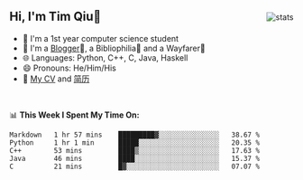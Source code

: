 <p>
<img src="https://github-readme-stats.vercel.app/api?username=qyxtim&show_icons=true" alt="stats" align="right" style="padding-top:20px"/>
</p>

## Hi, I'm Tim Qiu👋

- 🔭 I'm a 1st year computer science student
- 🌱 I'm a [Blogger](https://blog.blinkstar.cn)📝, a Bibliophilia📕 and a Wayfarer🚶
- 🌐 Languages: Python, C++, C, Java, Haskell
- 😄 Pronouns: He/Him/His
- 📄 [My CV](./cv.pdf) and [简历](./cv-ch.pdf)

<br>

📊 **This Week I Spent My Time On:**
<!--START_SECTION:waka-->
```text
Markdown   1 hr 57 mins    █████████▓░░░░░░░░░░░░░░░   38.67 % 
Python     1 hr 1 min      █████░░░░░░░░░░░░░░░░░░░░   20.35 % 
C++        53 mins         ████▒░░░░░░░░░░░░░░░░░░░░   17.63 % 
Java       46 mins         ████░░░░░░░░░░░░░░░░░░░░░   15.37 % 
C          21 mins         █▓░░░░░░░░░░░░░░░░░░░░░░░   07.07 % 
```
<!--END_SECTION:waka-->
